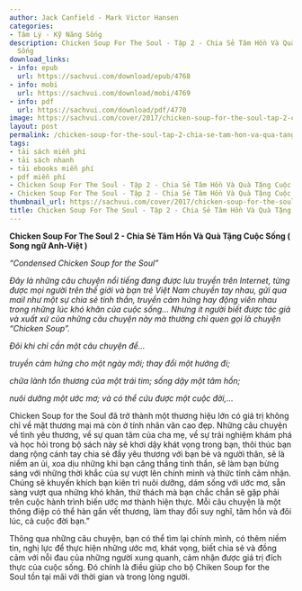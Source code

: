 ```yaml
---
author: Jack Canfield - Mark Victor Hansen
categories:
- Tâm Lý - Kỹ Năng Sống
description: Chicken Soup For The Soul - Tập 2 - Chia Sẻ Tâm Hồn Và Quà Tặng Cuộc
  Sống
download_links:
- info: epub
  url: https://sachvui.com/download/epub/4768
- info: mobi
  url: https://sachvui.com/download/mobi/4769
- info: pdf
  url: https://sachvui.com/download/pdf/4770
image: https://sachvui.com/cover/2017/chicken-soup-for-the-soul-tap-2-chia-se-tam-hon-va-qua-tang-cuoc-song.jpg
layout: post
permalink: /chicken-soup-for-the-soul-tap-2-chia-se-tam-hon-va-qua-tang-cuoc-song.html
tags:
- tải sách miễn phí
- tải sách nhanh
- tải ebooks miễn phí
- pdf miễn phí
- Chicken Soup For The Soul - Tập 2 - Chia Sẻ Tâm Hồn Và Quà Tặng Cuộc Sống ebook
- Chicken Soup For The Soul - Tập 2 - Chia Sẻ Tâm Hồn Và Quà Tặng Cuộc Sống pdf
thumbnail_url: https://sachvui.com/cover/2017/chicken-soup-for-the-soul-tap-2-chia-se-tam-hon-va-qua-tang-cuoc-song.jpg
title: Chicken Soup For The Soul - Tập 2 - Chia Sẻ Tâm Hồn Và Quà Tặng Cuộc Sống
---
```


 <div class="item-desc text-justify"> <p><strong>Chicken Soup For The Soul 2 - Chia Sẻ Tâm Hồn Và Quà Tặng Cuộc Sống ( Song ngữ Anh-Việt ) </strong></p><p><em>“Condensed Chicken Soup for the Soul”</em></p><p><em>Đây là những câu chuyện nổi tiếng đang được lưu truyền trên Internet, từng được mọi người trên thế giới và bạn trẻ Việt Nam chuyền tay nhau, gửi qua mail như một sự chia sẻ tinh thần, truyền cảm hứng hay động viên nhau trong những lúc khó khăn của cuộc sống... Nhưng ít người biết được tác giả và xuất xứ của những câu chuyện này mà thường chỉ quen gọi là chuyện “Chicken Soup”.</em></p><p><em>Đôi khi chỉ cần một câu chuyện để...</em></p><p><em>truyền cảm hứng cho một ngày mới; thay đổi một hướng đi;</em></p><p><em>chữa lành tổn thương của một trái tim; sống dậy một tâm hồn;</em></p><p><em>nuôi dưỡng một ước mơ; và có thể cứu được một cuộc đời,...</em></p><p>Chicken Soup for the Soul đã trở thành một thương hiệu lớn có giá trị không chỉ về mặt thương mại mà còn ở tính nhân văn cao đẹp. Những câu chuyện về tình yêu thương, về sự quan tâm của cha mẹ, về sự trải nghiệm khám phá và học hỏi trong bộ sách này sẽ khơi dậy khát vọng trong bạn, thôi thúc bạn dang rộng cánh tay chia sẻ đầy yêu thương với bạn bè và người thân, sẽ là niềm an ủi, xoa dịu những khi bạn căng thẳng tinh thần, sẽ làm bạn bừng sáng với những thời khắc của sự vượt lên chính mình và thức tỉnh cảm nhận. Chúng sẽ khuyến khích bạn kiên trì nuôi dưỡng, dám sống với ước mơ, sẵn sàng vượt qua những khó khăn, thử thách mà bạn chắc chắn sẽ gặp phải trên cuộc hành trình biến ước mơ thành hiện thực. Mỗi câu chuyện là một thông điệp có thể hàn gắn vết thương, làm thay đổi suy nghĩ, tâm hồn và đôi lúc, cả cuộc đời bạn.”</p><p>Thông qua những câu chuyện, bạn có thể tìm lại chính mình, có thêm niềm tin, nghị lực để thực hiện những ước mơ, khát vọng, biết chia sẻ và đồng cảm với nỗi đau của những người xung quanh, cảm nhận được giá trị đích thực của cuộc sống. Đó chính là điều giúp cho bộ Chiken Soup for the Soul tồn tại mãi với thời gian và trong lòng người.</p> </div>